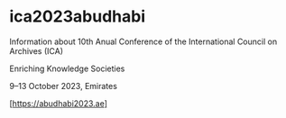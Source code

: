 # ica2023abudhabi
Information about 10th Anual Conference of the International Council on Archives (ICA)

Enriching Knowledge Societies

9–13 October 2023, Emirates

[https://abudhabi2023.ae]
